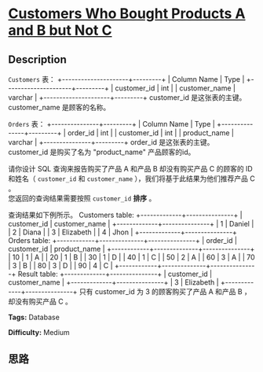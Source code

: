 # [Customers Who Bought Products A and B but Not C][title]

## Description

 `Customers` 表：
            +---------------------+---------+    | Column Name         | Type    |    +---------------------+---------+    | customer_id         | int     |    | customer_name       | varchar |    +---------------------+---------+    customer_id 是这张表的主键。    customer_name 是顾客的名称。



`Orders` 表：
            +---------------+---------+    | Column Name   | Type    |    +---------------+---------+    | order_id      | int     |    | customer_id   | int     |    | product_name  | varchar |    +---------------+---------+    order_id 是这张表的主键。    customer_id 是购买了名为 "product_name" 产品顾客的id。    



请你设计 SQL 查询来报告购买了产品 A 和产品 B 却没有购买产品 C 的顾客的 ID 和姓名（ `customer_id` 和
`customer_name` ），我们将基于此结果为他们推荐产品 C 。  
您返回的查询结果需要按照 `customer_id` **排序** 。



查询结果如下例所示。
            Customers table:    +-------------+---------------+    | customer_id | customer_name |    +-------------+---------------+    | 1           | Daniel        |    | 2           | Diana         |    | 3           | Elizabeth     |    | 4           | Jhon          |    +-------------+---------------+        Orders table:    +------------+--------------+---------------+    | order_id   | customer_id  | product_name  |    +------------+--------------+---------------+    | 10         |     1        |     A         |    | 20         |     1        |     B         |    | 30         |     1        |     D         |    | 40         |     1        |     C         |    | 50         |     2        |     A         |    | 60         |     3        |     A         |    | 70         |     3        |     B         |    | 80         |     3        |     D         |    | 90         |     4        |     C         |    +------------+--------------+---------------+        Result table:    +-------------+---------------+    | customer_id | customer_name |    +-------------+---------------+    | 3           | Elizabeth     |    +-------------+---------------+    只有 customer_id 为 3 的顾客购买了产品 A 和产品 B ，却没有购买产品 C 。


**Tags:** Database

**Difficulty:** Medium

## 思路

[title]: https://leetcode-cn.com/problems/customers-who-bought-products-a-and-b-but-not-c
